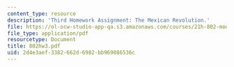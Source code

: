 ```yaml
---
content_type: resource
description: 'Third Homework Assignment: The Mexican Revolution.'
file: https://ol-ocw-studio-app-qa.s3.amazonaws.com/courses/21h-802-modern-latin-america-1808-present-revolution-dictatorship-democracy-spring-2005/2d4e3aef3382662d6982bb969086536c_802hw3.pdf
file_type: application/pdf
resourcetype: Document
title: 802hw3.pdf
uid: 2d4e3aef-3382-662d-6982-bb969086536c
---
```

